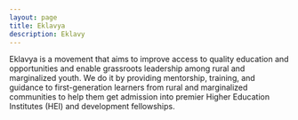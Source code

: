```yaml
---
layout: page
title: Eklavya
description: Eklavy
---
```


Eklavya is a movement that aims to improve access to quality education and opportunities and enable grassroots leadership among rural and marginalized youth. We do it by providing mentorship, training, and guidance to first-generation learners from rural and marginalized communities to help them get admission into premier Higher Education Institutes (HEI) and development fellowships.

